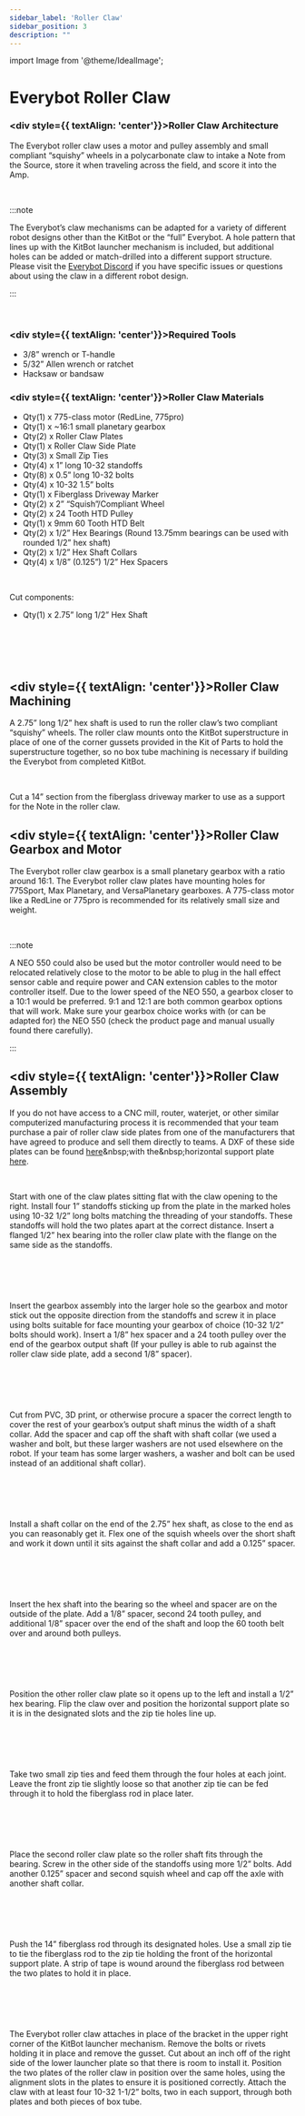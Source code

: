```yaml
---
sidebar_label: 'Roller Claw'
sidebar_position: 3
description: ""
---
```


import Image from '@theme/IdealImage';

# Everybot Roller Claw

### <div style={{ textAlign: 'center'}}>Roller Claw Architecture</div>

The Everybot roller claw uses a motor and pulley assembly and small compliant &ldquo;squishy&rdquo; wheels in a polycarbonate claw to intake a Note from the Source, store it when traveling across the field, and score it into the Amp. 

<p><br /> </p>

:::note

The Everybot&rsquo;s claw mechanisms can be adapted for a variety of different robot designs other than the KitBot or the &ldquo;full&rdquo; Everybot. A hole pattern that lines up with the KitBot launcher mechanism is included, but additional holes can be added or match-drilled into a different support structure. Please visit the [Everybot Discord](https://discord.com/invite/b3GbxrFzkt) if you have specific issues or questions about using the claw in a different robot design.

:::

<div style={{pageBreakAfter: 'always'}}></div>

<p><br /> </p>

### <div style={{ textAlign: 'center'}}>Required Tools</div>

- 3/8&rdquo; wrench or T-handle
- 5/32&rdquo; Allen wrench or ratchet
- Hacksaw or bandsaw

### <div style={{ textAlign: 'center'}}>Roller Claw Materials</div>

- Qty(1) x 775-class motor (RedLine, 775pro)
- Qty(1) x ~16:1 small planetary gearbox
- Qty(2) x Roller Claw Plates
- Qty(1) x Roller Claw Side Plate
- Qty(3) x Small Zip Ties
- Qty(4) x 1&rdquo; long 10-32 standoffs
- Qty(8) x 0.5&rdquo; long 10-32 bolts
- Qty(4) x 10-32 1.5&rdquo; bolts
- Qty(1) x Fiberglass Driveway Marker
- Qty(2) x 2&rdquo; &ldquo;Squish&rdquo;/Compliant Wheel
- Qty(2) x 24 Tooth HTD Pulley
- Qty(1) x 9mm 60 Tooth HTD Belt
- Qty(2) x 1/2&rdquo; Hex Bearings (Round 13.75mm bearings can be used with rounded 1/2&rdquo; hex shaft)
- Qty(2) x 1/2&rdquo; Hex Shaft Collars
- Qty(4) x 1/8&rdquo; (0.125&rdquo;) 1/2&rdquo; Hex Spacers

<p><br /> </p>

Cut components:

- Qty(1) x 2.75&rdquo; long 1/2&rdquo; Hex Shaft

<p><br /> </p>

<div style={{ textAlign: 'center'}}><div style={{overflow: 'hidden', display: 'inline-block', margin: '0.00px 0.00px'}}><span style={{overflow: 'hidden', display: 'inline-block', margin: '0.00px 0.00px', border: '0.00px solid #000000', transform: 'rotate(0.00rad) translateZ(0px)',  width: '424.00px', height: '284.00px'}}><Image autoLoad={"true"} img={require("/static/media/roller_claw/image_0.jpg")} style={{ width: '624.00px', height: '284.00px', marginLeft: '-85.00px', marginTop: '0.00px', transform: 'rotate(0.00rad) translateZ(0px)', maxWidth: "none"}}></Image></span></div></div>

<div style={{pageBreakAfter: 'always'}}></div>

<p><br /> </p>

## <div style={{ textAlign: 'center'}}>Roller Claw Machining</div>

A 2.75&rdquo; long 1/2&rdquo; hex shaft is used to run the roller claw&rsquo;s two compliant &ldquo;squishy&rdquo; wheels. The roller claw mounts onto the KitBot superstructure in place of one of the corner gussets provided in the Kit of Parts to hold the superstructure together, so no box tube machining is necessary if building the Everybot from completed KitBot.

<p><br /> </p>

Cut a 14&rdquo; section from the fiberglass driveway marker to use as a support for the Note in the roller claw.

## <div style={{ textAlign: 'center'}}>Roller Claw Gearbox and Motor</div>

The Everybot roller claw gearbox is a small planetary gearbox with a ratio around 16:1. The Everybot roller claw plates have mounting holes for 775Sport, Max Planetary, and VersaPlanetary gearboxes. A 775-class motor like a RedLine or 775pro is recommended for its relatively small size and weight.
<p><br /> </p>

:::note

A NEO 550 could also be used but the motor controller would need to be relocated relatively close to the motor to be able to plug in the hall effect sensor cable and require power and CAN extension cables to the motor controller itself. Due to the lower speed of the NEO 550, a gearbox closer to a 10:1 would be preferred. 9:1 and 12:1 are both common gearbox options that will work. Make sure your gearbox choice works with (or can be adapted for) the NEO 550 (check the product page and manual usually found there carefully).

:::

## <div style={{ textAlign: 'center'}}>Roller Claw Assembly</div>

If you do not have access to a CNC mill, router, waterjet, or other similar computerized manufacturing process it is recommended that your team purchase a pair of roller claw side plates from one of the manufacturers that have agreed to produce and sell them directly to teams. A DXF of these side plates can be found [here](https://cdn.discordapp.com/attachments/928843736849477675/1197047671920271401/everybot24_rollerclaw_side_x2.dxf?ex=65b9d885&amp;is=65a76385&amp;hm=5fda3ac6d4c65f8f822f53fec3427ea9b6acbd4775a4b81afce850ab6322f74c&amp;)&nbsp;with the&nbsp;horizontal support plate [here](https://cdn.discordapp.com/attachments/928843736849477675/1197047671605694604/everybot24_deflector_x1.dxf?ex=65b9d884&amp;is=65a76384&amp;hm=c77be7cf69f67cb60ff78102050d07770148493a52add2559df643d84b81f395&amp;).

<p><br /> </p>

Start with one of the claw plates sitting flat with the claw opening to the right. Install four 1&rdquo; standoffs sticking up from the plate in the marked holes using 10-32 1/2&rdquo; long bolts matching the threading of your standoffs. These standoffs will hold the two plates apart at the correct distance. Insert a flanged 1/2&rdquo; hex bearing into the roller claw plate with the flange on the same side as the standoffs.

<p><br /> </p>

<div style={{ textAlign: 'center'}}><div style={{overflow: 'hidden', display: 'inline-block', margin: '0.00px 0.00px'}}><span style={{overflow: 'hidden', display: 'inline-block', margin: '0.00px 0.00px', border: '0.00px solid #000000', transform: 'rotate(0.00rad) translateZ(0px)',  width: '291.71px', height: '439.50px'}}><Image autoLoad={"true"} img={require("/static/media/roller_claw/image_1.jpg")} style={{ width: '291.71px', height: '640.41px', marginLeft: '0.00px', marginTop: '-23.18px', transform: 'rotate(0.00rad) translateZ(0px)', maxWidth: "none"}}></Image></span></div><div style={{overflow: 'hidden', display: 'inline-block', margin: '0.00px 0.00px'}}><span style={{overflow: 'hidden', display: 'inline-block', margin: '0.00px 0.00px', border: '0.00px solid #000000', transform: 'rotate(0.00rad) translateZ(0px)',  width: '303.50px', height: '440.39px'}}><Image autoLoad={"true"} img={require("/static/media/roller_claw/image_2.jpg")} style={{ width: '303.50px', height: '666.37px', marginLeft: '0.00px', marginTop: '-83.78px', transform: 'rotate(0.00rad) translateZ(0px)', maxWidth: "none"}}></Image></span></div></div>

<p><br /> </p>

Insert the gearbox assembly into the larger hole so the gearbox and motor stick out the opposite direction from the standoffs and screw it in place using bolts suitable for face mounting your gearbox of choice (10-32 1/2&rdquo; bolts should work). Insert a 1/8&rdquo; hex spacer and a 24 tooth pulley over the end of the gearbox output shaft (If your pulley is able to rub against the roller claw side plate, add a second 1/8&rdquo; spacer).

<p><br /> </p>

<div style={{ textAlign: 'center'}}><div style={{overflow: 'hidden', display: 'inline-block', margin: '0.00px 0.00px'}}><span style={{overflow: 'hidden', display: 'inline-block', margin: '0.00px 0.00px', border: '0.00px solid #000000', transform: 'rotate(0.00rad) translateZ(0px)',  width: '276.05px', height: '345.50px'}}><Image autoLoad={"true"} img={require("/static/media/roller_claw/image_3.jpg")} style={{ width: '276.05px', height: '605.18px', marginLeft: '0.00px', marginTop: '-42.91px', transform: 'rotate(0.00rad) translateZ(0px)', maxWidth: "none"}}></Image></span></div><div style={{overflow: 'hidden', display: 'inline-block', margin: '0.00px 0.00px'}}><span style={{overflow: 'hidden', display: 'inline-block', margin: '0.00px 0.00px', border: '0.00px solid #000000', transform: 'rotate(0.00rad) translateZ(0px)',  width: '307.59px', height: '344.50px'}}><Image autoLoad={"true"} img={require("/static/media/roller_claw/image_4.jpg")} style={{ width: '307.59px', height: '675.18px', marginLeft: '0.00px', marginTop: '-118.95px', transform: 'rotate(0.00rad) translateZ(0px)', maxWidth: "none"}}></Image></span></div></div>

<p><br /> </p>

Cut from PVC, 3D print, or otherwise procure a spacer the correct length to cover the rest of your gearbox&rsquo;s output shaft minus the width of a shaft collar. Add the spacer and cap off the shaft with shaft collar (we used a washer and bolt, but these larger washers are not used elsewhere on the robot. If your team has some larger washers, a washer and bolt can be used instead of an additional shaft collar).

<p><br /> </p>

<div style={{ textAlign: 'center'}}><div style={{overflow: 'hidden', display: 'inline-block', margin: '0.00px 0.00px'}}><span style={{overflow: 'hidden', display: 'inline-block', margin: '0.00px 0.00px', border: '0.00px solid #000000', transform: 'rotate(0.00rad) translateZ(0px)',  width: '319.00px', height: '284.00px'}}><Image autoLoad={"true"} img={require("/static/media/roller_claw/image_5.jpg")} style={{ width: '624.00px', height: '284.00px', marginLeft: '-111.00px', marginTop: '0.00px', transform: 'rotate(0.00rad) translateZ(0px)', maxWidth: "none"}}></Image></span></div><div style={{overflow: 'hidden', display: 'inline-block', margin: '0.00px 0.00px'}}><span style={{overflow: 'hidden', display: 'inline-block', margin: '0.00px 0.00px', border: '0.00px solid #000000', transform: 'rotate(0.00rad) translateZ(0px)',  width: '255.50px', height: '283.89px'}}><Image autoLoad={"true"} img={require("/static/media/roller_claw/image_6.jpg")} style={{ width: '1015.49px', height: '461.97px', marginLeft: '-341.75px', marginTop: '-178.08px', transform: 'rotate(0.00rad) translateZ(0px)', maxWidth: "none"}}></Image></span></div></div>

<p><br /> </p>

Install a shaft collar on the end of the 2.75&rdquo; hex shaft, as close to the end as you can reasonably get it.&nbsp;Flex one of the squish wheels over the short shaft and work it down until it sits against the shaft collar and add a 0.125&rdquo; spacer.

<p><br /> </p>

<div style={{ textAlign: 'center'}}><div style={{overflow: 'hidden', display: 'inline-block', margin: '0.00px 0.00px'}}><span style={{overflow: 'hidden', display: 'inline-block', margin: '0.00px 0.00px', border: '0.00px solid #000000', transform: 'rotate(0.00rad) translateZ(0px)',  width: '293.00px', height: '284.00px'}}><Image autoLoad={"true"} img={require("/static/media/roller_claw/image_7.jpg")} style={{ width: '624.00px', height: '284.00px', marginLeft: '-115.00px', marginTop: '0.00px', transform: 'rotate(0.00rad) translateZ(0px)', maxWidth: "none"}}></Image></span></div></div>

<p><br /> </p>

Insert the hex shaft into the bearing so the wheel and spacer are on the outside of the plate. Add a 1/8&rdquo; spacer, second 24 tooth pulley, and additional 1/8&rdquo; spacer over the end of the shaft and loop the 60 tooth belt over and around both pulleys.

<p><br /> </p>

<div style={{ textAlign: 'center'}}><div style={{overflow: 'hidden', display: 'inline-block', margin: '0.00px 0.00px'}}><span style={{overflow: 'hidden', display: 'inline-block', margin: '0.00px 0.00px', border: '0.00px solid #000000', transform: 'rotate(0.00rad) translateZ(0px)',  width: '280.50px', height: '310.80px'}}><Image autoLoad={"true"} img={require("/static/media/roller_claw/image_8.jpg")} style={{ width: '683.72px', height: '310.80px', marginLeft: '-203.80px', marginTop: '0.00px', transform: 'rotate(0.00rad) translateZ(0px)', maxWidth: "none"}}></Image></span></div><div style={{overflow: 'hidden', display: 'inline-block', margin: '0.00px 0.00px'}}><span style={{overflow: 'hidden', display: 'inline-block', margin: '0.00px 0.00px', border: '0.00px solid #000000', transform: 'rotate(0.00rad) translateZ(0px)',  width: '295.50px', height: '310.84px'}}><Image autoLoad={"true"} img={require("/static/media/roller_claw/image_9.jpg")} style={{ width: '682.93px', height: '310.84px', marginLeft: '-189.34px', marginTop: '0.00px', transform: 'rotate(0.00rad) translateZ(0px)', maxWidth: "none"}}></Image></span></div></div>

<p><br /> </p>

Position the other roller claw plate so it opens up to the left and install a 1/2&rdquo; hex bearing. Flip the claw over and position the horizontal support plate so it is in the designated slots and the zip tie holes line up.

<p><br /> </p>

<div style={{ textAlign: 'center'}}><div style={{overflow: 'hidden', display: 'inline-block', margin: '0.00px 0.00px'}}><span style={{overflow: 'hidden', display: 'inline-block', margin: '0.00px 0.00px', border: '0.00px solid #000000', transform: 'rotate(0.00rad) translateZ(0px)',  width: '548.50px', height: '284.00px'}}><Image autoLoad={"true"} img={require("/static/media/roller_claw/image_10.jpg")} style={{ width: '624.66px', height: '284.00px', marginLeft: '-26.60px', marginTop: '0.00px', transform: 'rotate(0.00rad) translateZ(0px)', maxWidth: "none"}}></Image></span></div></div>

<p><br /> </p>

Take two small zip ties and feed them through the four holes at each joint. Leave the front zip tie slightly loose so that another zip tie can be fed through it to hold the fiberglass rod in place later.

<p><br /> </p>

<div style={{ textAlign: 'center'}}><div style={{overflow: 'hidden', display: 'inline-block', margin: '0.00px 0.00px'}}><span style={{overflow: 'hidden', display: 'inline-block', margin: '0.00px 0.00px', border: '0.00px solid #000000', transform: 'rotate(0.00rad) translateZ(0px)',  width: '407.00px', height: '284.00px'}}><Image autoLoad={"true"} img={require("/static/media/roller_claw/image_11.jpg")} style={{ width: '624.00px', height: '284.00px', marginLeft: '-87.00px', marginTop: '0.00px', transform: 'rotate(0.00rad) translateZ(0px)', maxWidth: "none"}}></Image></span></div></div>

<p><br /> </p>

Place the second roller claw plate so the roller shaft fits through the bearing. Screw in the other side of the standoffs using more 1/2&rdquo; bolts. Add another 0.125&rdquo; spacer and second squish wheel and cap off the axle with another shaft collar.

<p><br /> </p>

<div style={{ textAlign: 'center'}}><div style={{overflow: 'hidden', display: 'inline-block', margin: '0.00px 0.00px'}}><span style={{overflow: 'hidden', display: 'inline-block', margin: '0.00px 0.00px', border: '0.00px solid #000000', transform: 'rotate(0.00rad) translateZ(0px)',  width: '318.50px', height: '198.58px'}}><Image autoLoad={"true"} img={require("/static/media/roller_claw/image_12.jpg")} style={{ width: '598.63px', height: '272.45px', marginLeft: '-111.28px', marginTop: '-16.31px', transform: 'rotate(0.00rad) translateZ(0px)', maxWidth: "none"}}></Image></span></div><div style={{overflow: 'hidden', display: 'inline-block', margin: '0.00px 0.00px'}}><span style={{overflow: 'hidden', display: 'inline-block', margin: '0.00px 0.00px', border: '0.00px solid #000000', transform: 'rotate(0.00rad) translateZ(0px)',  width: '279.52px', height: '198.50px'}}><Image autoLoad={"true"} img={require("/static/media/roller_claw/image_13.jpg")} style={{ width: '437.14px', height: '198.50px', marginLeft: '-108.59px', marginTop: '0.00px', transform: 'rotate(0.00rad) translateZ(0px)', maxWidth: "none"}}></Image></span></div></div>

<p><br /> </p>

Push the 14&rdquo; fiberglass rod through its designated holes. Use a small zip tie to tie the fiberglass rod to the zip tie holding the front of the horizontal support plate. A strip of tape is wound around the fiberglass rod between the two plates to hold it in place.

<p><br /> </p>

<div style={{ textAlign: 'center'}}><div style={{overflow: 'hidden', display: 'inline-block', margin: '0.00px 0.00px'}}><span style={{overflow: 'hidden', display: 'inline-block', margin: '0.00px 0.00px', border: '0.00px solid #000000', transform: 'rotate(0.00rad) translateZ(0px)',  width: '456.00px', height: '193.58px'}}><Image autoLoad={"true"} img={require("/static/media/roller_claw/image_14.jpg")} style={{ width: '471.10px', height: '214.51px', marginLeft: '0.00px', marginTop: '-20.94px', transform: 'rotate(0.00rad) translateZ(0px)', maxWidth: "none"}}></Image></span></div><div style={{overflow: 'hidden', display: 'inline-block', margin: '0.00px 0.00px'}}><span style={{overflow: 'hidden', display: 'inline-block', margin: '21.90px -21.90px', border: '0.00px solid #000000', transform: 'rotate(1.57rad) translateZ(0px)',  width: '193.80px', height: '150.00px'}}><Image autoLoad={"true"} img={require("/static/media/roller_claw/image_15.jpg")} style={{ width: '319.63px', height: '745.08px', marginLeft: '-58.20px', marginTop: '-182.07px', transform: 'rotate(0.00rad) translateZ(0px)', maxWidth: "none"}}></Image></span></div></div>

<p><br /> </p>

The Everybot roller claw attaches in place of the bracket in the upper right corner of the KitBot launcher mechanism. Remove the bolts or rivets holding it in place and remove the gusset. Cut about an inch off of the right side of the lower launcher plate so that there is room to install it. Position the two plates of the roller claw in position over the same holes, using the alignment slots in the plates to ensure it is positioned correctly. Attach the claw with at least four 10-32 1-1/2&rdquo; bolts, two in each support, through both plates and both pieces of box tube.

<p><br /> </p>

<div style={{ textAlign: 'center'}}><div style={{overflow: 'hidden', display: 'inline-block', margin: '0.00px 0.00px'}}><span style={{overflow: 'hidden', display: 'inline-block', margin: '0.00px 0.00px', border: '0.00px solid #000000', transform: 'rotate(0.00rad) translateZ(0px)',  width: '424.50px', height: '331.00px'}}><Image autoLoad={"true"} img={require("/static/media/roller_claw/image_16.jpg")} style={{ width: '455.00px', height: '331.00px', marginLeft: '-30.50px', marginTop: '0.00px', transform: 'rotate(0.00rad) translateZ(0px)', maxWidth: "none"}}></Image></span></div><div style={{overflow: 'hidden', display: 'inline-block', margin: '0.00px 0.00px'}}><span style={{overflow: 'hidden', display: 'inline-block', margin: '0.00px 0.00px', border: '0.00px solid #000000', transform: 'rotate(0.00rad) translateZ(0px)',  width: '197.00px', height: '333.00px'}}><Image autoLoad={"true"} img={require("/static/media/roller_claw/image_17.jpg")} style={{ width: '197.00px', height: '360.00px', marginLeft: '0.00px', marginTop: '-27.00px', transform: 'rotate(0.00rad) translateZ(0px)', maxWidth: "none"}}></Image></span></div></div>

